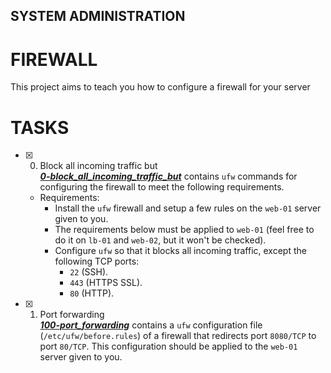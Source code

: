 ## SYSTEM ADMINISTRATION

# FIREWALL

This project aims to teach you how to configure a firewall for your server

# TASKS
+ [x] 0. Block all incoming traffic but<br/>_**[0-block_all_incoming_traffic_but](0-block_all_incoming_traffic_but)**_ contains `ufw` commands for configuring the firewall to meet the following requirements.
  + Requirements:
    + Install the `ufw` firewall and setup a few rules on the `web-01` server given to you.
    + The requirements below must be applied to `web-01` (feel free to do it on `lb-01` and `web-02`, but it won't be checked).
    + Configure `ufw` so that it blocks all incoming traffic, except the following TCP ports:
       + `22` (SSH).
       + `443` (HTTPS SSL).
       + `80` (HTTP).

+ [x] 1. Port forwarding<br/>_**[100-port_forwarding](100-port_forwarding)**_ contains a `ufw` configuration file (`/etc/ufw/before.rules`) of a firewall that redirects port `8080/TCP` to port `80/TCP`. This configuration should be applied to the  `web-01` server given to you.
